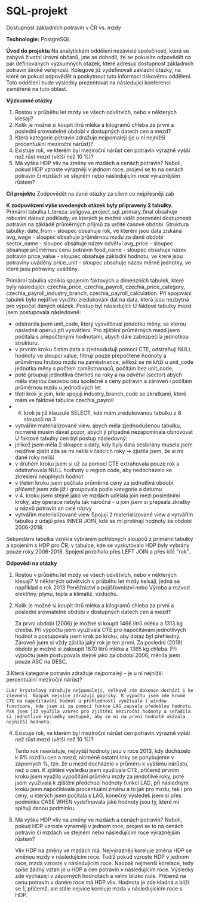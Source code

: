 # SQL-projekt
Dostupnost základních potravin v ČR vs. mzdy

**Technologie:** PostgreSQL

**Úvod do projektu**
Na analytickém oddělení nezávislé společnosti, která se zabývá životní úrovní občanů, jste se dohodli, že se pokusíte odpovědět na pár definovaných výzkumných otázek, které adresují dostupnost základních potravin široké veřejnosti. Kolegové již vydefinovali základní otázky, na které se pokusí odpovědět a poskytnout tuto informaci tiskovému oddělení. Toto oddělení bude výsledky prezentovat na následující konferenci zaměřené na tuto oblast.

**Výzkumné otázky**
1. Rostou v průběhu let mzdy ve všech odvětvích, nebo v některých klesají?
2. Kolik je možné si koupit litrů mléka a kilogramů chleba za první a poslední srovnatelné období v dostupných datech cen a mezd?
3. Která kategorie potravin zdražuje nejpomaleji (je u ní nejnižší procentuální meziroční nárůst)?
4. Existuje rok, ve kterém byl meziroční nárůst cen potravin výrazně vyšší než růst mezd (větší než 10 %)?
5. Má výška HDP vliv na změny ve mzdách a cenách potravin? Neboli, pokud HDP vzroste výrazněji v jednom roce, projeví se to na cenách potravin či mzdách ve stejném nebo následujícím roce výraznějším růstem?

**Cíl projektu**
Zodpovědět na dané otázky za cílem co nejpřesněji zab

**K zodpovězení výše uvedených otázek byly připraveny 2 tabulky.**
Primární tabulka t_tereza_seligova_project_sql_primary_final obsahuje robustní datové podklady, ve kterých je možné vidět porovnání dostupnosti potravin na základě průměrných příjmů za určité časové období. Struktura tabulky:
date_from - sloupec obsahuje rok, ve kterém jsou data získána
avg_wage - sloupec obsahuje průměrnou mzdu za dané období
sector_name - sloupec obsahuje název odvětví
avg_price - sloupec obsahuje průměrnou cenu potravin
food_name - sloupec obsahuje název potravin 
price_value - sloupec obsahuje základní hodnotu, ve které jsou potraviny uváděny
price_unit - sloupec obsahuje název měrné jednotky, ve které jsou potraviny uváděny.

Primární tabulka vznikla spojením faktových a dimenzních tabulek, které byly následující: czechia_price, czechia_payroll, czechia_price_category, czechia_payroll_industry_branch, czechia_payroll_calculation. Při spojování tabulek bylo nejdříve využito zredukování dat na data, která jsou nezbytná pro výpočet daných otázek. Postup byl následující:
U faktové tabulky mezd jsem postupovala následovně:
  - odstranila jsem unit_code, který vysvětloval jendotku měny, se kterou následně operuji při vysvětlení. Pro zjištění průměrných mezd jsem počítala s přepočtenými hodnotami, abych dále zabezpečila jednotkou strukturu.
  - v prvním kroku čistím data a zjednodušuji pomocí CTE, odstraňují NULL hodnoty ve sloupci value, filtruji pouze přepočtené hodnoty a průměrnou hrubou mzdu na zaměstnance, jelikož se mi kříží u unit_code jednotka měny s počtem zaměstnanaců, počítám bez unit_code,
  - poté groupuji jednotlivá čtvrtletí na roky a na odvětví (sector) abych měla stejnou časovou osu společně s ceny potravin a zároveň i počítám průměrnou mzdu u jednotlivých let
  - třetí krok je join, kde spojuji industry_branch_code se zkratkami, které mám ve faktové tabulce czechia_payroll
  - 4. krok je již klauzule SELECT, kde mám zredukovanou tabulku z 8 sloupců na 3
  - vytvářím materializované view, abych měla zjednodušenou tabulku, nicméně musím dávat pozor, abych ji případně nezapomínala obnovovat
U faktové tabulky cen byl postup následovný:
  - jelikož jsem měla 2 sloupce s daty, kdy byly data sesbírány musela jsem nejdříve zjistit zda se mi neliší v řádcích roky -> zjistila jsem, že si mi dané roky neliší
  - v druhém kroku jsem si už za pomocí CTE extrahovala pouze rok a odstraňovala NULL hodnoty u region code, aby nedocházelo ke zkreslení neúplných hodnot
  - v třetím kroku jsem počítala průměrné ceny za jednotlivá období příčemž jsem zde již i groupovala podle kategorie a datumu
  - v 4. kroku jsem stejně jako ve mzdách udělala join mezi posledními kroky, aby operace nebyla tak náročná - u join jsem si přepsala zkratky u názvů potravin an celé názvy
  - vytvářím materializované view
Spojuji 2 materializované view a vytvářím tabulku z údajů přes INNER JOIN, kde se mi protínají hodnoty za období 2006-2018.

Sekundární tabulka vznikla vybráním potřebných sloupců z primární tabulky a spojením s HDP pro ČR, v tabulce, kde se vyskytovalo HDP byly vybrány pouze roky 2006-2018. Spojení probíhalo přes LEFT JOIN a přes klíč "rok".
  

**Odpovědi na otázky**
1. Rostou v průběhu let mzdy ve všech odvětvích, nebo v některých klesají?
     V některých odvětvích v průběhu let mzdy kelsají, jedná se například o rok 2013 Peněžnictví a pojišťovniství nebo Výroba a rozvod elektřiny, plynu, tepla a klimatiz. vzduchu. 
   
3. Kolik je možné si koupit litrů mléka a kilogramů chleba za první a poslední srovnatelné období v dostupných datech cen a mezd?
   
     Za první období (2006) je možné si koupit 1466 litrů mléka a 1313 kg chleba. Při výpočtu jsem využívala CTE pro napočítávání jednotlivých hodnot a postupovala jsem krok po kroku, aby dotaz byl přehledný. Zároveň jsem si vždy zjistila jaký rok je ten první. 
     Za poslední (2018) období je možné si zakoupit 1670 litrů mléka a 1365 kg chleba. Při výpočtu jsem postupovala stejně jako za období 2006, měnila jsem pouze ASC na DESC.
   
3.Která kategorie potravin zdražuje nejpomaleji - je u ní nejnižší percentuální meziroční nárůst?
    
    Cukr krystalový zdražuje nejpomaleji, celkově zde dokonce dochází i ke zlevnění. Naopak nejvíce zdražují papriky. K výpočtu jsem zde kromě CTE na napočítávání hodnot a přehlednosti využívala i window functions, kde jsem si za pomocí funkce LAG zapsala předešlou hodnotu. Pak jsem již využila vzorec pro zjištění meziroční hodnoty a seřadila si jednotlivé výsledky sestupně, aby se mi na první hodnotě ukázala nejnižší hodnota.
    
4. Existuje rok, ve kterém byl meziroční nárůst cen potravin výrazně vyšší než růst mezd (větší než 10 %)?
   
    Tento rok neexistuje, nejvyšší hodnoty jsou v roce 2013, kdy docházelo k 6% rozdílu cen a mezd, nicméně ostatní roky se pohybujeme v záporných %, tzn. že u mezd docházelo v průměru k vyššímu nárůstu, než u cen. K zjištění výsledku jsem využívala CTE, přičemž prvním kroku jsem využila vypočítání průměru mzdy za jendotlivé roky, poté jsem využívala k zjištění předchozí hodnoty funkci LAG, při následným kroku jsem napočítávala procentuální změnu a to jak pro mzdu, tak i pro ceny, u kterých jsem počítala s LAG, konečný výsledek jsem si přes podmínku CASE WHEN vydefinovala jaké hodnoty jsou ty, které mi splňují danou podmínku.

5. Má výška HDP vliv na změny ve mzdách a cenách potravin? Neboli, pokud HDP vzroste výrazněji v jednom roce, projeví se to na cenách potravin či mzdách ve stejném nebo následujícím roce výraznějším růstem?

   Vliv HDP na změny ve mzdách má. Nejvýrazněji koreluje změna HDP se změnou mzdy v následujícím roce. Tudíž pokud vzroste HDP v jednom roce, mzda vzroste v následujícím roce. Naopak nejmenší korelace, tedy spíše žádný vztah je u HDP a cen potravin v následujícím roce. Výsledky zde vycházejí v záporných hodnotách a velmi blízko nule. Přičemž na cenu potravin v daném roce má HDP vliv. Hodnota je zde kladná a blíží se 1, přičemž, ale stále nejvíce koreluje mzda v následujícícm roce s HDP. 
     


